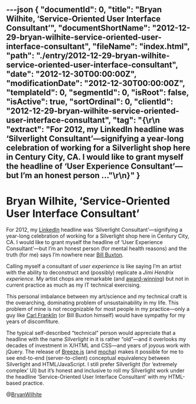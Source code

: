 ---json
{
  "documentId": 0,
  "title": "Bryan Wilhite, ‘Service-Oriented User Interface Consultant’",
  "documentShortName": "2012-12-29-bryan-wilhite-service-oriented-user-interface-consultant",
  "fileName": "index.html",
  "path": "./entry/2012-12-29-bryan-wilhite-service-oriented-user-interface-consultant",
  "date": "2012-12-30T00:00:00Z",
  "modificationDate": "2012-12-30T00:00:00Z",
  "templateId": 0,
  "segmentId": 0,
  "isRoot": false,
  "isActive": true,
  "sortOrdinal": 0,
  "clientId": "2012-12-29-bryan-wilhite-service-oriented-user-interface-consultant",
  "tag": "{\r\n  \"extract\": \"For 2012, my LinkedIn headline was ‘Silverlight Consultant’—signifying a year-long celebration of working for a Silverlight shop here in Century City, CA. I would like to grant myself the headline of ‘User Experience Consultant’—but I’m an honest person ...\"\r\n}"
}
---

# Bryan Wilhite, ‘Service-Oriented User Interface Consultant’

For 2012, my [LinkedIn](http://www.linkedin.com/in/wilhite/) headline was ‘Silverlight Consultant’—signifying a year-long celebration of working for a Silverlight shop here in Century City, CA. I would like to grant myself the headline of ‘User Experience Consultant’—but I’m an honest person (for mental health reasons) and the truth (for me) says I’m nowhere near [Bill Buxton](http://www.billbuxton.com/).

Calling myself a consultant of *user experience* is like saying I’m an artist with the ability to deconstruct and (possibly) replicate a *Jimi Hendrix experience*. My artist chops are remarkable (and [award-winning](http://kintespace.com/rasxlog/?p=117)) but not in current practice as much as my IT technical exercising.

This personal imbalance between my art/science and my technical craft is the overarching, dominating problem of unsustainability in my life. This problem of mine is not recognizable for most people in my practice—only a guy like [Carl Franklin](http://www.franklins.net/carl.aspx) (or Bill Buxton himself) would have sympathy for my years of discomfiture.

The typical self-described “technical” person would appreciate that a headline with the name *Silverlight* in it is rather “old”—and it overlooks my decades of investment in X/HTML and CSS—and years of joyous work with jQuery. The release of [Breeze.js](http://www.breezejs.com/) (and [mocha](http://visionmedia.github.com/mocha/)) makes it possible for me to see end-to-end (server-to-client) conceptual equivalency between Silverlight and HTML/JavaScript. I still prefer Silverlight (for ‘extremely complex’ UI) but it’s honest and inclusive to roll my Silverlight work under the headline ‘Service-Oriented User Interface Consultant’ with my HTML-based practice.

@[BryanWilhite](https://twitter.com/BryanWilhite)
